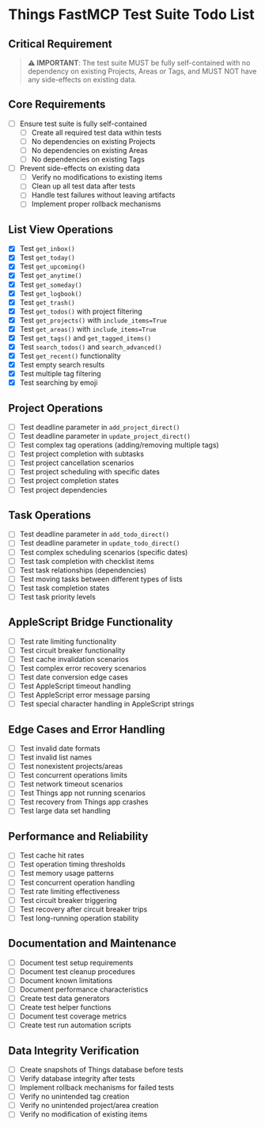 # Things FastMCP Test Suite Todo List

## Critical Requirement
> **⚠️ IMPORTANT**: The test suite MUST be fully self-contained with no dependency on existing Projects, Areas or Tags, and MUST NOT have any side-effects on existing data.

## Core Requirements
- [ ] Ensure test suite is fully self-contained
  - [ ] Create all required test data within tests
  - [ ] No dependencies on existing Projects
  - [ ] No dependencies on existing Areas
  - [ ] No dependencies on existing Tags
- [ ] Prevent side-effects on existing data
  - [ ] Verify no modifications to existing items
  - [ ] Clean up all test data after tests
  - [ ] Handle test failures without leaving artifacts
  - [ ] Implement proper rollback mechanisms

## List View Operations
- [x] Test `get_inbox()`
- [x] Test `get_today()`
- [x] Test `get_upcoming()`
- [x] Test `get_anytime()`
- [x] Test `get_someday()`
- [x] Test `get_logbook()`
- [x] Test `get_trash()`
- [x] Test `get_todos()` with project filtering
- [x] Test `get_projects()` with `include_items=True`
- [x] Test `get_areas()` with `include_items=True`
- [x] Test `get_tags()` and `get_tagged_items()`
- [x] Test `search_todos()` and `search_advanced()`
- [x] Test `get_recent()` functionality
- [x] Test empty search results
- [x] Test multiple tag filtering
- [x] Test searching by emoji

## Project Operations
- [ ] Test deadline parameter in `add_project_direct()`
- [ ] Test deadline parameter in `update_project_direct()`
- [ ] Test complex tag operations (adding/removing multiple tags)
- [ ] Test project completion with subtasks
- [ ] Test project cancellation scenarios
- [ ] Test project scheduling with specific dates
- [ ] Test project completion states
- [ ] Test project dependencies

## Task Operations
- [ ] Test deadline parameter in `add_todo_direct()`
- [ ] Test deadline parameter in `update_todo_direct()`
- [ ] Test complex scheduling scenarios (specific dates)
- [ ] Test task completion with checklist items
- [ ] Test task relationships (dependencies)
- [ ] Test moving tasks between different types of lists
- [ ] Test task completion states
- [ ] Test task priority levels

## AppleScript Bridge Functionality
- [ ] Test rate limiting functionality
- [ ] Test circuit breaker functionality
- [ ] Test cache invalidation scenarios
- [ ] Test complex error recovery scenarios
- [ ] Test date conversion edge cases
- [ ] Test AppleScript timeout handling
- [ ] Test AppleScript error message parsing
- [ ] Test special character handling in AppleScript strings

## Edge Cases and Error Handling
- [ ] Test invalid date formats
- [ ] Test invalid list names
- [ ] Test nonexistent projects/areas
- [ ] Test concurrent operations limits
- [ ] Test network timeout scenarios
- [ ] Test Things app not running scenarios
- [ ] Test recovery from Things app crashes
- [ ] Test large data set handling

## Performance and Reliability
- [ ] Test cache hit rates
- [ ] Test operation timing thresholds
- [ ] Test memory usage patterns
- [ ] Test concurrent operation handling
- [ ] Test rate limiting effectiveness
- [ ] Test circuit breaker triggering
- [ ] Test recovery after circuit breaker trips
- [ ] Test long-running operation stability

## Documentation and Maintenance
- [ ] Document test setup requirements
- [ ] Document test cleanup procedures
- [ ] Document known limitations
- [ ] Document performance characteristics
- [ ] Create test data generators
- [ ] Create test helper functions
- [ ] Document test coverage metrics
- [ ] Create test run automation scripts

## Data Integrity Verification
- [ ] Create snapshots of Things database before tests
- [ ] Verify database integrity after tests
- [ ] Implement rollback mechanisms for failed tests
- [ ] Verify no unintended tag creation
- [ ] Verify no unintended project/area creation
- [ ] Verify no modification of existing items
